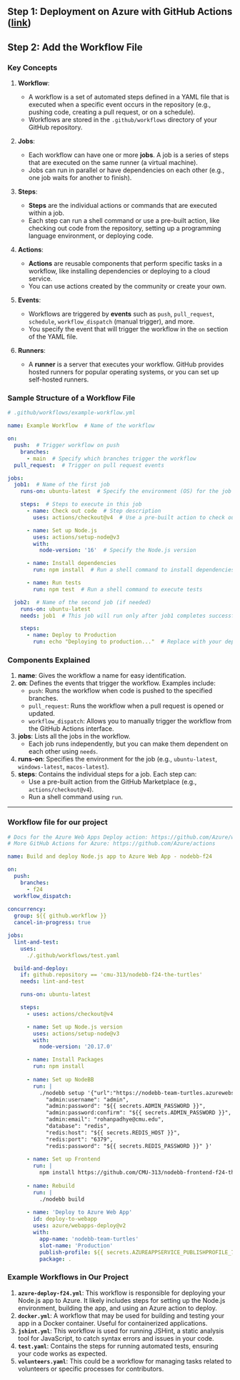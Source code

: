## Step 1: Deployment on Azure with GitHub Actions ([link](https://docs.google.com/document/d/1WXRbEXMJf_9IIAsbYFqjfkUsnAXJk6NQ0v7OVDIBClM/edit?usp=sharing))

## Step 2: Add the Workflow File

### Key Concepts

1. **Workflow**: 
   - A workflow is a set of automated steps defined in a YAML file that is executed when a specific event occurs in the repository (e.g., pushing code, creating a pull request, or on a schedule).
   - Workflows are stored in the `.github/workflows` directory of your GitHub repository.

2. **Jobs**: 
   - Each workflow can have one or more **jobs**. A job is a series of steps that are executed on the same runner (a virtual machine).
   - Jobs can run in parallel or have dependencies on each other (e.g., one job waits for another to finish).

3. **Steps**: 
   - **Steps** are the individual actions or commands that are executed within a job.
   - Each step can run a shell command or use a pre-built action, like checking out code from the repository, setting up a programming language environment, or deploying code.

4. **Actions**: 
   - **Actions** are reusable components that perform specific tasks in a workflow, like installing dependencies or deploying to a cloud service.
   - You can use actions created by the community or create your own.

5. **Events**: 
   - Workflows are triggered by **events** such as `push`, `pull_request`, `schedule`, `workflow_dispatch` (manual trigger), and more.
   - You specify the event that will trigger the workflow in the `on` section of the YAML file.

6. **Runners**: 
   - A **runner** is a server that executes your workflow. GitHub provides hosted runners for popular operating systems, or you can set up self-hosted runners.

### Sample Structure of a Workflow File

```yaml
# .github/workflows/example-workflow.yml

name: Example Workflow  # Name of the workflow

on:
  push:  # Trigger workflow on push
    branches:
      - main  # Specify which branches trigger the workflow
  pull_request:  # Trigger on pull request events

jobs:
  job1:  # Name of the first job
    runs-on: ubuntu-latest  # Specify the environment (OS) for the job

    steps:  # Steps to execute in this job
      - name: Check out code  # Step description
        uses: actions/checkout@v4  # Use a pre-built action to check out the code

      - name: Set up Node.js
        uses: actions/setup-node@v3
        with:
          node-version: '16'  # Specify the Node.js version

      - name: Install dependencies
        run: npm install  # Run a shell command to install dependencies

      - name: Run tests
        run: npm test  # Run a shell command to execute tests

  job2:  # Name of the second job (if needed)
    runs-on: ubuntu-latest
    needs: job1  # This job will run only after job1 completes successfully

    steps:
      - name: Deploy to Production
        run: echo "Deploying to production..."  # Replace with your deployment commands
```
### Components Explained

1. **name**: Gives the workflow a name for easy identification.
2. **on**: Defines the events that trigger the workflow. Examples include:
   - `push`: Runs the workflow when code is pushed to the specified branches.
   - `pull_request`: Runs the workflow when a pull request is opened or updated.
   - `workflow_dispatch`: Allows you to manually trigger the workflow from the GitHub Actions interface.
3. **jobs**: Lists all the jobs in the workflow.
   - Each job runs independently, but you can make them dependent on each other using `needs`.
4. **runs-on**: Specifies the environment for the job (e.g., `ubuntu-latest`, `windows-latest`, `macos-latest`).
5. **steps**: Contains the individual steps for a job. Each step can:
   - Use a pre-built action from the GitHub Marketplace (e.g., `actions/checkout@v4`).
   - Run a shell command using `run`.

---
### Workflow file for our project

```yaml
# Docs for the Azure Web Apps Deploy action: https://github.com/Azure/webapps-deploy
# More GitHub Actions for Azure: https://github.com/Azure/actions

name: Build and deploy Node.js app to Azure Web App - nodebb-f24

on:
  push:
    branches:
      - f24
  workflow_dispatch:
    
concurrency:
  group: ${{ github.workflow }}
  cancel-in-progress: true

jobs:
  lint-and-test:
    uses:
      ./.github/workflows/test.yaml

  build-and-deploy:
    if: github.repository == 'cmu-313/nodebb-f24-the-turtles'
    needs: lint-and-test

    runs-on: ubuntu-latest

    steps:
      - uses: actions/checkout@v4

      - name: Set up Node.js version
        uses: actions/setup-node@v3
        with:
          node-version: '20.17.0'

      - name: Install Packages
        run: npm install
        
      - name: Set up NodeBB
        run: |
          ./nodebb setup '{"url":"https://nodebb-team-turtles.azurewebsites.net:443",
            "admin:username": "admin",
            "admin:password": "${{ secrets.ADMIN_PASSWORD }}",
            "admin:password:confirm": "${{ secrets.ADMIN_PASSWORD }}",
            "admin:email": "rohanpadhye@cmu.edu",
            "database": "redis",
            "redis:host": "${{ secrets.REDIS_HOST }}",
            "redis:port": "6379",
            "redis:password": "${{ secrets.REDIS_PASSWORD }}" }'
      
      - name: Set up Frontend
        run: |
          npm install https://github.com/CMU-313/nodebb-frontend-f24-the-turtles.git
      
      - name: Rebuild
        run: |
          ./nodebb build
          
      - name: 'Deploy to Azure Web App'
        id: deploy-to-webapp
        uses: azure/webapps-deploy@v2
        with:
          app-name: 'nodebb-team-turtles'
          slot-name: 'Production'
          publish-profile: ${{ secrets.AZUREAPPSERVICE_PUBLISHPROFILE_7AE551742B954B0DAD0B614473255649 }}
          package: .

```

### Example Workflows in Our Project

1. **`azure-deploy-f24.yml`**: This workflow is responsible for deploying your Node.js app to Azure. It likely includes steps for setting up the Node.js environment, building the app, and using an Azure action to deploy.
2. **`docker.yml`**: A workflow that may be used for building and testing your app in a Docker container. Useful for containerized applications.
3. **`jshint.yml`**: This workflow is used for running JSHint, a static analysis tool for JavaScript, to catch syntax errors and issues in your code.
4. **`test.yaml`**: Contains the steps for running automated tests, ensuring your code works as expected.
5. **`volunteers.yaml`**: This could be a workflow for managing tasks related to volunteers or specific processes for contributors.
